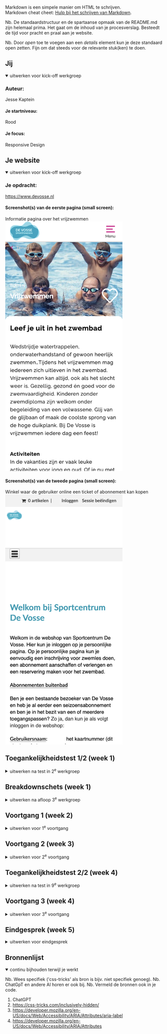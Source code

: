 Markdown is een simpele manier om HTML te schrijven.  
Markdown cheat cheet: [Hulp bij het schrijven van Markdown](https://github.com/adam-p/markdown-here/wiki/Markdown-Cheatsheet).

Nb. De standaardstructuur en de spartaanse opmaak van de README.md zijn helemaal prima. Het gaat om de inhoud van je procesverslag. Besteedt de tijd voor pracht en praal aan je website.

Nb. Door *open* toe te voegen aan een *details* element kun je deze standaard open zetten. Fijn om dat steeds voor de relevante stuk(ken) te doen.





## Jij

<details open>
  <summary>uitwerken voor kick-off werkgroep</summary>

  ### Auteur:
  Jesse Kaptein

  #### Je startniveau:
  Rood

  #### Je focus:
  Responsive Design
 
</details>





## Je website

<details open>
  <summary>uitwerken voor kick-off werkgroep</summary>

  ### Je opdracht:
  https://www.devosse.nl

  #### Screenshot(s) van de eerste pagina (small screen): 
  Informatie pagina over het vrijzwemmen
  <img src="images/screenshot_1.png" width="375px" alt="omschrijving van de pagina">

  #### Screenshot(s) van de tweede pagina (small screen):
  Winkel waar de gebruiker online een ticket of abonnement kan kopen
  <img src="images/screenshot_2.png" width="375px" alt="omschrijving van de pagina">
 
</details>



## Toegankelijkheidstest 1/2 (week 1)

<details>
  <summary>uitwerken na test in 2<sup>e</sup> werkgroep</summary>

  ### Bevindingen
  Lijst met je bevindingen die in de test naar voren kwamen:
  <img src="images/screenshot_3.png" width="375px" alt="Screenshot van devosse.nl waarbij een screenreader de homepage voorleest">
  <img src="images/screenshot_4.png" width="375px" alt="Screenshot van devosse.nl waarbij een screenreader de links voorleest">

  <ul>
    <li>Headings worden correct voorgelezen op de website</li>
    <li>Afbeeldingen hebben geen goede alt tekst</li>
    <li>Links op de website worden correct voorgelezen</li>
    <li>Aantal knoppen werden niet gevonden of voorgelezen</li>
    <li>De webshop is lastig te gebruiken op de telefoon</li>
    <li>Links zijn niet altijd duidelijk waar ze naar toe gaan</li>
  </ul>

  <img src="images/checklist_1.jpg" width="375px" alt="WCAG checklist pagina 1">
  <img src="images/checklist_2.jpg" width="375px" alt="WCAG checklist pagina 2">
  <img src="images/checklist_3.jpg" width="375px" alt="WCAG checklist pagina 3">
  <img src="images/checklist_4.jpg" width="375px" alt="WCAG checklist pagina 4">
  <img src="images/checklist_5.jpg" width="375px" alt="WCAG checklist pagina 5">
  <img src="images/checklist_6.jpg" width="375px" alt="WCAG checklist pagina 6">
  <img src="images/checklist_7.jpg" width="375px" alt="WCAG checklist pagina 7">
</details>



## Breakdownschets (week 1)

<details>
  <summary>uitwerken na afloop 3<sup>e</sup> werkgroep</summary>

  ### de hele pagina: 
  <img src="images/schermschets1.png" width="375px" alt="breakdown van de hele pagina">

  ### dynamisch deel (bijv menu): 
  <img src="images/schermschets2.png" width="375px" alt="breakdown van een dynamisch deel, het menu">
</details>





## Voortgang 1 (week 2)

<details>
  <summary>uitwerken voor 1<sup>e</sup> voortgang</summary>

  ### Stand van zaken
  hier dit ging goed & dit was lastig (neem ook screenshots op van delen van je website en code)
  Wat ging goed:
  <ul>
    <li>Het doorwerken aan mijn code ging lekker, ik zat in een goede werkflow.</li>
    <li>Ik heb goede stappen gemaakt in mijn werk.</li>
    <li>Mijn HTML en CSS zien er goed uit.</li>
  </ul>

  Wat ging minder goed:
  <ul>
    <li>Het positioneren van items vind ik soms nog wat lastig om ze exact op de juiste plek te krijgen.</li>
  </ul>

  <img src="readme-images/HTML_1.png" width="375px" alt="Screenshot van het eerste gedeelte van mijn HTML code.">
  <img src="readme-images/HTML_2.png" width="375px" alt="Screenshot van het tweede gedeelte van mijn HTML code.">



  ### Agenda voor meeting
  samen met je groepje opstellen

  | Jesse (ik)              | student 2          | student 3    | student 4        |
  | ---                    | ---                | ---          | ---              |
  | Ik zou graag feedback
  willen op mijn code en
  of deze er een beetje 
  goed uitziet.                | en dit             | en ik dit    | en dan ik dat    |
  |                        | dit als er tijd is | nog een punt | dit wil ik zeker |
  | ...                     | ...                | ...          | ...              |


  ### Verslag van meeting
  hier na afloop snel de uitkomsten van de meeting vastleggen

  - HTML en CSS zien er beide goed uit.
  - Goed gebruik van custom properties.
  - Iets meer focus op accessibility.

</details>





## Voortgang 2 (week 3)

<details>
  <summary>uitwerken voor 2<sup>e</sup> voortgang</summary>

  ### Stand van zaken
  hier dit ging goed & dit was lastig (neem ook screenshots op van delen van je website en code)

  <ul>
    <li>Ik ben een behoorlijk stuk verder gekomen met mijn code en lig lekker op schema.</li>
    <li>Ik merk dat ik steeds beter wordt in het positioneren van items.</li>
    <li>Mijn HTML en CSS zien er nog steeds goed uit. Zelfs na alle toevoegingen.</li>
  </ul>

  Wat ging minder goed:
  <ul>
    <li>Nog niet helemaal de focus op accessibility zoals ik zou willen. Dit moet ik later nog toevoegen.</li>
  </ul>

  <img src="readme-images/HTML_3.png" width="375px" alt="Screenshot van het derde gedeelte van mijn HTML code.">
  <img src="readme-images/HTML_4.png" width="375px" alt="Screenshot van het vierde gedeelte van mijn HTML code.">


  ### Agenda voor meeting
  samen met je groepje opstellen

  | Jesse (ik)                 | student 2          | student 3    | student 4        |
  | ---                    | ---                | ---          | ---              |
  | Ikzelf had voor deze 
  sessie geen vragen.      | en dit             | en ik dit    | en dan ik dat    |
  |                         | dit als er tijd is | nog een punt | dit wil ik zeker |
  | ...                      | ...                | ...          | ...              |


  ### Verslag van meeting
  hier na afloop snel de uitkomsten van de meeting vastleggen

  - HTML en CSS zien er nog steeds erg goed en netjes uit.
  - Vergeet het werk niet op Github te zetten.

</details>





## Toegankelijkheidstest 2/2 (week 4)

<details>
  <summary>uitwerken na test in 9<sup>e</sup> werkgroep</summary>

  ### Bevindingen
  Lijst met je bevindingen die in de test naar voren kwamen (geef ook aan wat er verbeterd is):

   <img src="readme-images/checklist2.0_1.png" width="375px" alt="WCAG checklist pagina 1">
   <img src="readme-images/checklist2.0_2.png" width="375px" alt="WCAG checklist pagina 2">
   <img src="readme-images/checklist2.0_3.png" width="375px" alt="WCAG checklist pagina 3">
   <img src="readme-images/checklist2.0_4.png" width="375px" alt="WCAG checklist pagina 4">
   <img src="readme-images/checklist2.0_5.png" width="375px" alt="WCAG checklist pagina 5">
   <img src="readme-images/checklist2.0_6.png" width="375px" alt="WCAG checklist pagina 6">
   <img src="readme-images/checklist2.0_7.png" width="375px" alt="WCAG checklist pagina 7">

   Wat is er verbeterd:
   <ul>
    <li>Het contrast op de artikelen is enorm verbeterd.</li>
    <li>Op het vlak van accessibility zijn er ook enorm veel dingen verbeterd.</li>
    <li>Ik gebruik headings die bepaalde elementen van de pagina introduceren.</li>
   </ul>

</details>





## Voortgang 3 (week 4)

<details>
  <summary>uitwerken voor 3<sup>e</sup> voortgang</summary>

  ### Stand van zaken
  hier dit ging goed & dit was lastig (neem ook screenshots op van delen van je website en code)

  <ul>
    <li>Mijn HTML en CSS is 99% af. Ik hoef het alleen nog maar een beetje te tweaken.</li>
    <li>Responsiveness gaat ook goed, hoef nog maar een paar kleine dingetjes aan te passsen.</li>
    <li>De screenleader leest de meeste dingen correct voor, ik moet daar nog wel iets bij aanpassen.</li>
  </ul>

  Wat ging minder goed:
  <ul>
    <li>
    Ik ben nog niet helemaal tevreden over het navigatiemenu. Ik gebruik nu buttons voor 2 elementen waarbij ik liever iets anders
    zou willen gebruiken.
    </li>
  </ul>


  ### Agenda voor meeting
  samen met je groepje opstellen

  | Jesse (ik)                    | student 2          | student 3    | student 4        |
  | ---                         | ---                | ---          | ---              |
  | Ik wil graag nog voor een
  laatste keer feedback krijgen
  op mijn HTML en CSS.            | en dit             | en ik dit    | en dan ik dat    |
  |              | dit als er tijd is | nog een punt | dit wil ik zeker |
  | ...                       | ...                | ...          | ...              |


  ### Verslag van meeting
  hier na afloop snel de uitkomsten van de meeting vastleggen

  - Mijn code ziet er nog steeds goed uit.
  - Mensen waren positief over hoe de accessibility is verbeterd.

</details>





## Eindgesprek (week 5)

<details>
  <summary>uitwerken voor eindgesprek</summary>

  ### Je uitkomst - karakteristiek screenshots:
  <img src="readme-images/eindresultaat.png" width="375px" alt="Screenshot van mijn website wanneer je de pagina opent.">


  ### Dit ging goed/Heb ik geleerd: 
  Korte omschrijving met plaatjes

  <img src="readme-images/header_nav.png" width="375px" alt="Header navigatie van mijn website.">
  <p>Ik ben tevreden met dat de header responsive is, zowel op mobiel als laptop.</p>

  <img src="readme-images/hamburger_menu.png" width="375px" alt="Hamburgermenu van mijn website.">
   <p>Ik ben tevreden met het hamburgermenu wat ook echt werkt.</p>

  <img src="readme-images/slider.png" width="375px" alt="Nieuwsartikelen slider op mijn website.">
  <p>Ik ben erg blij dat de slider knoppen het doen onder de artikelen.</p>

  <img src="readme-images/grid.png" width="375px" alt="Nieuwsartikelen in grid formatie.">
   <p>Deze grid is automatisch responsief en daar ben ik erg tevreden mee.</p>

  ### Dit was lastig/Is niet gelukt:
  Korte omschrijving met plaatjes

  <img src="readme-images/header_button.png" width="375px" alt="Artikelen button in mijn navigatie">
   <p>Ik ben niet helemaal tevreden met dat ik buttons heb gebruikt in mijn header om het uitklapmenu te maken. Ik had eerst
   anchors gebruikt maar dat werkte niet goed samen met de screenreader. Daarnaast worden de menu items ook niet automatisch voorgelezen door
   de screenreader. Daarnaast heb ik nog geprobeerd om de menu's automatisch dicht te laten klappen maar dit is helaas ook niet gelukt.</p>
</details>





## Bronnenlijst

<details open>
  <summary>continu bijhouden terwijl je werkt</summary>

  Nb. Wees specifiek ('css-tricks' als bron is bijv. niet specifiek genoeg). 
  Nb. ChatGpT en andere AI horen er ook bij.
  Nb. Vermeld de bronnen ook in je code.

  1. ChatGPT
  2. https://css-tricks.com/inclusively-hidden/
  3. https://developer.mozilla.org/en-US/docs/Web/Accessibility/ARIA/Attributes/aria-label
  4. https://developer.mozilla.org/en-US/docs/Web/Accessibility/ARIA/Attributes

</details>